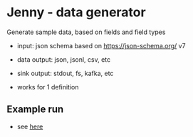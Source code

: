 # Jenny - data generator
Generate sample data, based on fields and field types

- input: json schema based on https://json-schema.org/ v7
- data output: json, jsonl, csv, etc
- sink output: stdout, fs, kafka, etc

- works for 1 definition

## Example run
- see [here](src/test/scala/com/stejr/jenny/integration/IntegrationSpec.scala)